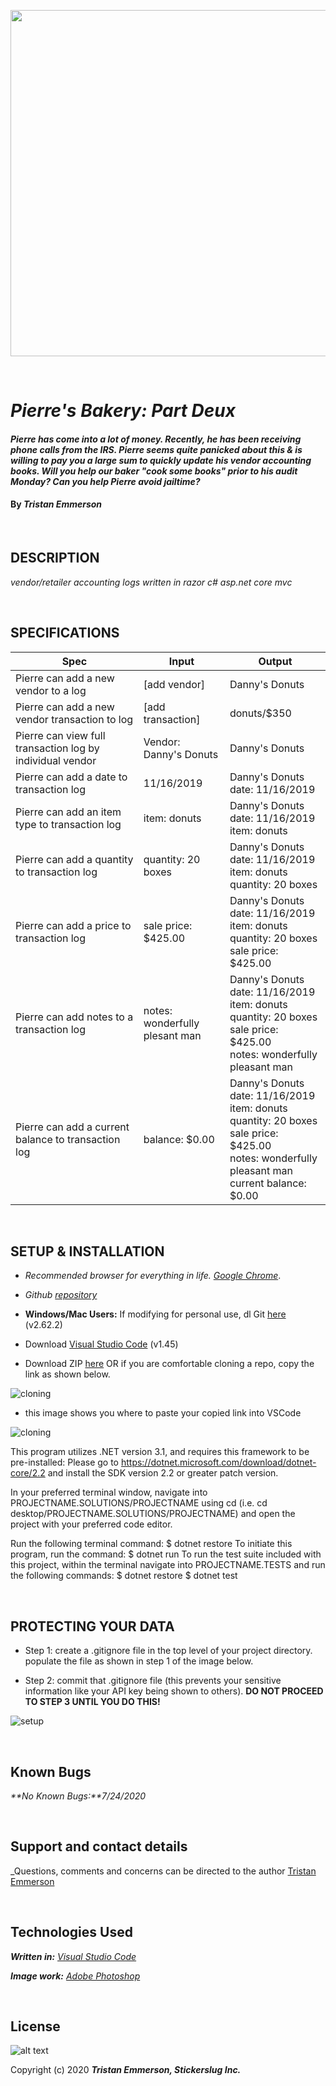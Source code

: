 <p align="center">
  <img width="800" height="554" src="https://coding-assets.s3-us-west-2.amazonaws.com/img/bakery-readme.png">
</p>

<br>

# _Pierre's Bakery: Part Deux_

#### _Pierre has come into a lot of money. Recently, he has been receiving phone calls from the IRS. Pierre seems quite panicked about this & is willing to pay you a large sum to quickly update his vendor accounting books. Will you help our baker "cook some books" prior to his audit Monday? Can you help Pierre avoid jailtime?_	

#### By _**Tristan Emmerson**_

<br>

## **DESCRIPTION**

_vendor/retailer accounting logs written in razor c# asp.net core mvc_

<br>

## **SPECIFICATIONS**

| Spec 	| Input 	| Output 	|
|-	|-	|-	|
| Pierre can add a new vendor to a log 	| [add vendor] 	| Danny's Donuts 	|
| Pierre can add a new vendor transaction to log 	| [add transaction] 	| donuts/$350 	|
| Pierre can view full transaction log by individual vendor 	| Vendor: Danny's Donuts 	| Danny's Donuts 	|
| Pierre can add a date to transaction log 	| 11/16/2019 	| Danny's Donuts<br>date: 11/16/2019 	|
| Pierre can add an item type to transaction log 	| item: donuts 	| Danny's Donuts<br>date: 11/16/2019<br>item: donuts 	|
| Pierre can add a quantity to transaction log 	| quantity: 20 boxes 	| Danny's Donuts<br>date: 11/16/2019<br>item: donuts<br>quantity: 20 boxes 	|
| Pierre can add a price to transaction log 	| sale price: $425.00 	| Danny's Donuts<br>date: 11/16/2019<br>item: donuts<br>quantity: 20 boxes<br>sale price: $425.00 	|
| Pierre can add notes to a transaction log 	| notes: wonderfully<br>plesant man 	| Danny's Donuts<br>date: 11/16/2019<br>item: donuts<br>quantity: 20 boxes<br>sale price: $425.00<br>notes: wonderfully pleasant man 	|
| Pierre can add a current balance to transaction log 	| balance: $0.00 	| Danny's Donuts<br>date: 11/16/2019<br>item: donuts<br>quantity: 20 boxes<br>sale price: $425.00<br>notes: wonderfully pleasant man<br>current balance: $0.00 	|

<br>

## **SETUP & INSTALLATION**

*  _Recommended browser for everything in life. [Google Chrome](https://www.google.com/chrome/)_.

*  _Github [repository](https://github.com/tmemmerson/PierresLostPrompt.Solution.git)_


*  **Windows/Mac Users:** If modifying for personal use, dl Git [here](https://git-scm.com/downloads/) (v2.62.2)

* Download [Visual Studio Code](https://code.visualstudio.com/) (v1.45)

* Download ZIP [here](https://github.com/tmemmerson/PierresLostPrompt.Solution.git) OR if you are comfortable cloning a repo, copy the link as shown below.

![cloning](https://coding-assets.s3-us-west-2.amazonaws.com/img/clone.gif "How to clone repo")

* this image shows you where to paste your copied link into VSCode

![cloning](https://coding-assets.s3-us-west-2.amazonaws.com/img/clone-github2.gif "Cloning from Github within VSCode")

This program utilizes .NET version 3.1, and requires this framework to be pre-installed:
Please go to https://dotnet.microsoft.com/download/dotnet-core/2.2 and install the SDK version 2.2 or greater patch version.

In your preferred terminal window, navigate into PROJECTNAME.SOLUTIONS/PROJECTNAME using cd (i.e. cd desktop/PROJECTNAME.SOLUTIONS/PROJECTNAME) and open the project with your preferred code editor.

Run the following terminal command: $ dotnet restore
To initiate this program, run the command: $ dotnet run
To run the test suite included with this project, within the terminal navigate into PROJECTNAME.TESTS and run the following commands:
$ dotnet restore
$ dotnet test

<br>

## **PROTECTING YOUR DATA**

* Step 1: create a .gitignore file in the top level of your project directory. populate the file as shown in step 1 of the image below.

* Step 2: commit that .gitignore file (this prevents your sensitive information like your API key being shown to others). **DO NOT PROCEED TO STEP 3 UNTIL YOU DO THIS!**

![setup](https://coding-assets.s3-us-west-2.amazonaws.com/img/readme-image-3.jpg "Set up instructions")

<br>

## **Known Bugs**

_**No Known Bugs:**7/24/2020_

<br>

## **Support and contact details**

_Questions, comments and concerns can be directed to the author [Tristan Emmerson](tristan@stickerslug.com)

<br>

## **Technologies Used**

_**Written in:** [Visual Studio Code](https://code.visualstudio.com/)_

_**Image work:** [Adobe Photoshop](https://www.adobe.com/products/photoshop.html/)_


<br>

## **License**
![alt text][logo]

[logo]: https://img.shields.io/bower/l/bootstrap "MIT License"

Copyright (c) 2020 **_Tristan Emmerson, Stickerslug Inc._**


